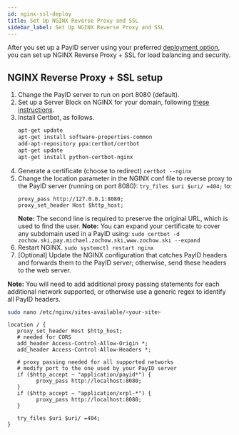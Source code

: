```yaml
---
id: nginx-ssl-deploy
title: Set Up NGINX Reverse Proxy and SSL
sidebar_label: Set Up NGINX Reverse Proxy and SSL
---
```


After you set up a PayID server using your preferred [deployment option](intro-deploy.md), you can set up NGINX Reverse Proxy + SSL for load balancing and security.

## NGINX Reverse Proxy + SSL setup

1. Change the PayID server to run on port 8080 (default).
2. Set up a Server Block on NGINX for your domain, following [these instructions](https://www.digitalocean.com/community/tutorials/how-to-install-nginx-on-ubuntu-18-04).
3. Install Certbot, as follows.
   ```bash
   apt-get update
   apt-get install software-properties-common
   add-apt-repository ppa:certbot/certbot
   apt-get update
   apt-get install python-certbot-nginx
   ```
4. Generate a certificate (choose to redirect)
   `certbot --nginx`
5. Change the location parameter in the NGINX conf file to reverse proxy to the PayID server (running on port 8080):
   `try_files $uri $uri/ =404;`
   to:
   ```nginx
   proxy_pass http://127.0.0.1:8080;
   proxy_set_header Host $http_host;
   ```
   **Note:** The second line is required to preserve the original URL, which is used to find the user.
   **Note:** You can expand your certificate to cover any subdomain used in a PayID using:
   `sudo certbot -d zochow.ski,pay.michael.zochow.ski,www.zochow.ski --expand`
6. Restart NGINX.
   `sudo systemctl restart nginx`
7. [Optional] Update the NGINX configuration that catches PayID headers and forwards them to the PayID server; otherwise, send these headers to the web server.

**Note:** You will need to add additional proxy passing statements for each additional network supported, or otherwise use a generic regex to identify all PayID headers.

```bash
sudo nano /etc/nginx/sites-available/<your-site>
```

```nginx
location / {
   proxy_set_header Host $http_host;
   # needed for CORS
   add_header Access-Control-Allow-Origin *;
   add_header Access-Control-Allow-Headers *;

   # proxy passing needed for all supported networks
   # modify port to the one used by your PayID server
   if ($http_accept ~ "application/payid*") {
         proxy_pass http://localhost:8080;
   }
   if ($http_accept ~ "application/xrpl-*") {
         proxy_pass http://localhost:8080;
   }

   try_files $uri $uri/ =404;
}
```
